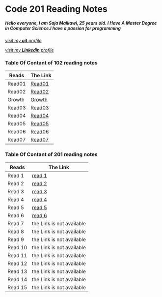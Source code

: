 
# Code 201 Reading Notes

##### Hello everyone, I am Saja Malkawi, 25 years old. I Have A Master Degree in Computer Science.I have a passion for programming

[*visit my **git** profile*](https://github.com/saja123321)

[*visit my **Linkedin** profile*](https://www.linkedin.com/in/sajamalkawi1995/)


### Table Of Contant of **102** reading notes


|       Reads    |   The Link                                                           |
|----------------|----------------------------------------------------------------------|
|       Read01   |[Read01](https://saja123321.github.io/reading-notes/Read01)           |
|       Read02   |[Read02](https://saja123321.github.io/reading-notes/read02)           |
|       Growth   |[Growth](https://saja123321.github.io/reading-notes/growthMindset)    |
|       Read03   |[Read03](https://saja123321.github.io/reading-notes/read03)           |
|       Read04   |[Read04](https://saja123321.github.io/reading-notes/read04)           |
|       Read05   |[Read05](https://saja123321.github.io/reading-notes/read05)           |
|       Read06   |[Read06](https://saja123321.github.io/reading-notes/read06)           |
|       Read07   |[Read07](https://saja123321.github.io/reading-notes/read07)           |



### Table Of Contant of **201** reading notes


|       Reads    |   The Link                                                           |
|----------------|----------------------------------------------------------------------|
|      Read 1    |     [read 1](https://saja123321.github.io/reading-notes/class-01)    |
|      Read 2    |     [read 2](https://saja123321.github.io/reading-notes/class-02)    |
|      Read 3    |     [read 3](https://saja123321.github.io/reading-notes/class-03)    |
|      Read 4    |     [read 4](https://saja123321.github.io/reading-notes/class04)     |
|      Read 5    |     [read 5](https://saja123321.github.io/reading-notes/class-05)    |
|      Read 6    |     [read 6](https://saja123321.github.io/reading-notes/Class-06)    |
|      Read 7    |            the Link is not available                                 |
|      Read 8    |            the Link is not available                                 |
|      Read 9    |            the Link is not available                                 |
|      Read 10   |            the Link is not available                                 |
|      Read 11   |            the Link is not available                                 |
|      Read 12   |            the Link is not available                                 |
|      Read 13   |            the Link is not available                                 |
|      Read 14   |            the Link is not available                                 |
|      Read 15   |            the Link is not available                                 |



